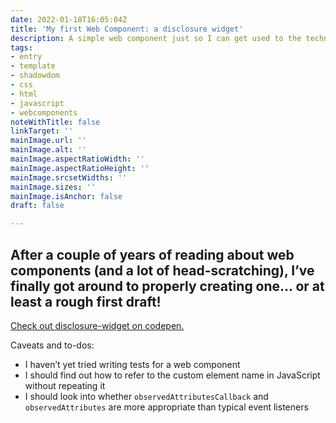 ```yaml
---
date: 2022-01-18T16:05:04Z
title: 'My first Web Component: a disclosure widget'
description: A simple web component just so I can get used to the technologies
tags:
- entry
- template
- shadowdom
- css
- html
- javascript
- webcomponents
noteWithTitle: false
linkTarget: ''
mainImage.url: ''
mainImage.alt: ''
mainImage.aspectRatioWidth: ''
mainImage.aspectRatioHeight: ''
mainImage.srcsetWidths: ''
mainImage.sizes: ''
mainImage.isAnchor: false
draft: false

---
```

After a couple of years of reading about web components (and a lot of head-scratching), I’ve finally got around to properly creating one… or at least a rough first draft!
---

[Check out disclosure-widget on codepen.](https://codepen.io/fuzzylogicx/pen/MWERKQo/left/?editors=1111)

Caveats and to-dos:
- I haven’t yet tried writing tests for a web component
- I should find out how to refer to the custom element name in JavaScript without repeating it
- I should look into whether `observedAttributesCallback` and `observedAttributes` are more appropriate than typical event listeners